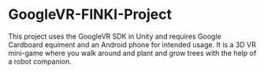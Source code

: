 # GoogleVR-FINKI-Project
This project uses the GoogleVR SDK in Unity and requires Google Cardboard equiment and an Android phone for intended usage. It is a 3D VR mini-game where you walk around and plant and grow trees with the help of a robot companion.

